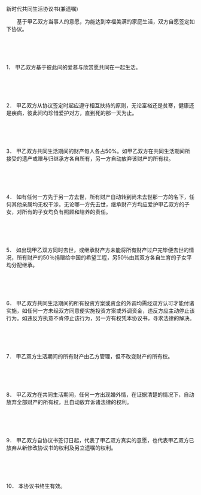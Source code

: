 



新时代共同生活协议书(兼遗嘱)



 

　　基于甲乙双方当事人的意愿，为能达到幸福美满的家庭生活，双方自愿签定如下协议。

　　

　　

1． 
甲乙双方基于彼此间的爱慕与欣赏愿共同在一起生活。

　　

　　

2． 
甲乙双方从协议签定时起应遵守相互扶持的原则，无论富裕还是贫寒，健康还是疾病，彼此间均珍惜爱护对方，直到死的那一天为止。

　　

　　

3． 
甲乙双方共同生活期间的财产每人各占50%。如甲乙双方在共同生活期间所接受的遗产或赠与归继承方各自所有，另一方自动放弃该财产的所有权。

　　

　　

4． 
如有任何一方先于另一方去世，所有财产自动转到尚未去世那一方的名下，任何其他亲属均无权干涉。无论哪一方先去世，继承财产方均应爱护甲乙双方的子女，对所有的子女均负有照顾和培养的责任。

　　

　　

5． 
如出现甲乙双方同时去世，或继承财产方未能将所有财产过户完毕便去世的情况，所有财产的50％捐赠给中国的希望工程，另50％由其双方各自生育的子女平均分配继承。

　　

　　

6． 
甲乙双方共同生活期间的所有投资方案或资金的外调均需经双方认可才能付诸实施，如任何一方未经双方同意便实施投资方案或外调资金，违反方应主动停止该行为。如违反方执意不肯停止该行为，另一方有权凭本协议书，寻求法律的解决。

　　

　　

7． 
甲乙双方生活期间的所有财产由乙方管理，但不改变财产的所有权。

　　

　　

8． 
甲乙双方在共同生活期间，任何一方出现婚外情，在证据清楚的情况下，自动放弃全部财产的所有权，且自动放弃诉诸法律的权利。

　　

　　

9． 
甲乙双方自协议书签订日起，代表了甲乙双方真实的意愿，也代表甲乙双方已放弃从新修改协议书的权利及另立遗嘱的权利。

　　

　　

10．
本协议书终生有效。
